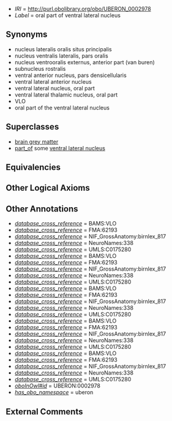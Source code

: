  * *IRI* = http://purl.obolibrary.org/obo/UBERON_0002978
 * *Label* = oral part of ventral lateral nucleus

## Synonyms

 * nucleus lateralis oralis situs principalis
 * nucleus ventralis lateralis, pars oralis
 * nucleus ventrooralis externus, anterior part (van buren)
 * subnucleus rostralis
 * ventral anterior nucleus, pars densicellularis
 * ventral lateral anterior nucleus
 * ventral lateral nucleus, oral part
 * ventral lateral thalamic nucleus, oral part
 * VLO
 * oral part of the ventral lateral nucleus

## Superclasses

 * [brain grey matter](../../UBERON/28/UBERON_0003528.md)
 * [part_of](../../BFO/50/BFO_0000050.md) some [ventral lateral nucleus](../../UBERON/25/UBERON_0001925.md)

## Equivalencies


## Other Logical Axioms


## Other Annotations

 * *[database_cross_reference](../../ef/oboInOwl#hasDbXref.md)* = BAMS:VLO
 * *[database_cross_reference](../../ef/oboInOwl#hasDbXref.md)* = FMA:62193
 * *[database_cross_reference](../../ef/oboInOwl#hasDbXref.md)* = NIF_GrossAnatomy:birnlex_817
 * *[database_cross_reference](../../ef/oboInOwl#hasDbXref.md)* = NeuroNames:338
 * *[database_cross_reference](../../ef/oboInOwl#hasDbXref.md)* = UMLS:C0175280
 * *[database_cross_reference](../../ef/oboInOwl#hasDbXref.md)* = BAMS:VLO
 * *[database_cross_reference](../../ef/oboInOwl#hasDbXref.md)* = FMA:62193
 * *[database_cross_reference](../../ef/oboInOwl#hasDbXref.md)* = NIF_GrossAnatomy:birnlex_817
 * *[database_cross_reference](../../ef/oboInOwl#hasDbXref.md)* = NeuroNames:338
 * *[database_cross_reference](../../ef/oboInOwl#hasDbXref.md)* = UMLS:C0175280
 * *[database_cross_reference](../../ef/oboInOwl#hasDbXref.md)* = BAMS:VLO
 * *[database_cross_reference](../../ef/oboInOwl#hasDbXref.md)* = FMA:62193
 * *[database_cross_reference](../../ef/oboInOwl#hasDbXref.md)* = NIF_GrossAnatomy:birnlex_817
 * *[database_cross_reference](../../ef/oboInOwl#hasDbXref.md)* = NeuroNames:338
 * *[database_cross_reference](../../ef/oboInOwl#hasDbXref.md)* = UMLS:C0175280
 * *[database_cross_reference](../../ef/oboInOwl#hasDbXref.md)* = BAMS:VLO
 * *[database_cross_reference](../../ef/oboInOwl#hasDbXref.md)* = FMA:62193
 * *[database_cross_reference](../../ef/oboInOwl#hasDbXref.md)* = NIF_GrossAnatomy:birnlex_817
 * *[database_cross_reference](../../ef/oboInOwl#hasDbXref.md)* = NeuroNames:338
 * *[database_cross_reference](../../ef/oboInOwl#hasDbXref.md)* = UMLS:C0175280
 * *[database_cross_reference](../../ef/oboInOwl#hasDbXref.md)* = BAMS:VLO
 * *[database_cross_reference](../../ef/oboInOwl#hasDbXref.md)* = FMA:62193
 * *[database_cross_reference](../../ef/oboInOwl#hasDbXref.md)* = NIF_GrossAnatomy:birnlex_817
 * *[database_cross_reference](../../ef/oboInOwl#hasDbXref.md)* = NeuroNames:338
 * *[database_cross_reference](../../ef/oboInOwl#hasDbXref.md)* = UMLS:C0175280
 * *[oboInOwl#id](../../id/oboInOwl#id.md)* = UBERON:0002978
 * *[has_obo_namespace](../../ce/oboInOwl#hasOBONamespace.md)* = uberon

## External Comments

